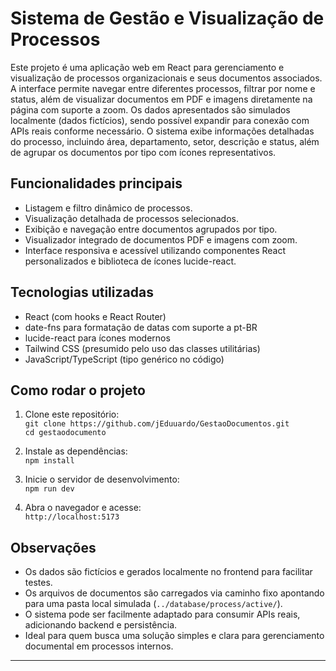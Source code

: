 # Sistema de Gestão e Visualização de Processos

Este projeto é uma aplicação web em React para gerenciamento e visualização de processos organizacionais e seus documentos associados. A interface permite navegar entre diferentes processos, filtrar por nome e status, além de visualizar documentos em PDF e imagens diretamente na página com suporte a zoom. Os dados apresentados são simulados localmente (dados fictícios), sendo possível expandir para conexão com APIs reais conforme necessário. O sistema exibe informações detalhadas do processo, incluindo área, departamento, setor, descrição e status, além de agrupar os documentos por tipo com ícones representativos.

## Funcionalidades principais

- Listagem e filtro dinâmico de processos.
- Visualização detalhada de processos selecionados.
- Exibição e navegação entre documentos agrupados por tipo.
- Visualizador integrado de documentos PDF e imagens com zoom.
- Interface responsiva e acessível utilizando componentes React personalizados e biblioteca de ícones lucide-react.

## Tecnologias utilizadas

- React (com hooks e React Router)
- date-fns para formatação de datas com suporte a pt-BR
- lucide-react para ícones modernos
- Tailwind CSS (presumido pelo uso das classes utilitárias)
- JavaScript/TypeScript (tipo genérico no código)

## Como rodar o projeto

1. Clone este repositório:  
   `git clone https://github.com/jEduuardo/GestaoDocumentos.git`  
   `cd gestaodocumento`

2. Instale as dependências:  
   `npm install`

3. Inicie o servidor de desenvolvimento:  
   `npm run dev`

4. Abra o navegador e acesse:  
   `http://localhost:5173`

## Observações

- Os dados são fictícios e gerados localmente no frontend para facilitar testes.  
- Os arquivos de documentos são carregados via caminho fixo apontando para uma pasta local simulada (`../database/process/active/`).  
- O sistema pode ser facilmente adaptado para consumir APIs reais, adicionando backend e persistência.  
- Ideal para quem busca uma solução simples e clara para gerenciamento documental em processos internos.

---

